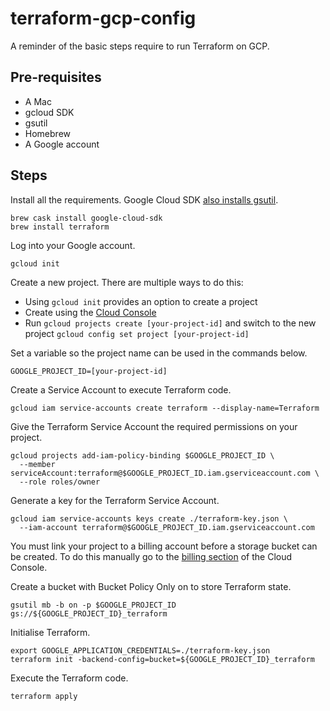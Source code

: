# terraform-gcp-config

A reminder of the basic steps require to run Terraform on GCP.

## Pre-requisites

- A Mac
- gcloud SDK
- gsutil
- Homebrew
- A Google account

## Steps

Install all the requirements. Google Cloud SDK [also installs gsutil](https://cloud.google.com/storage/docs/gsutil_install).

```
brew cask install google-cloud-sdk
brew install terraform
```

Log into your Google account.
```
gcloud init
```

Create a new project. There are multiple ways to do this:
- Using `gcloud init` provides an option to create a project
- Create using the [Cloud Console](https://console.cloud.google.com)
- Run `gcloud projects create [your-project-id]` and switch to the new project `gcloud config set project [your-project-id]`

Set a variable so the project name can be used in the commands below.
```
GOOGLE_PROJECT_ID=[your-project-id]
```

Create a Service Account to execute Terraform code.
```
gcloud iam service-accounts create terraform --display-name=Terraform
```

Give the Terraform Service Account the required permissions on your project.
```
gcloud projects add-iam-policy-binding $GOOGLE_PROJECT_ID \
  --member serviceAccount:terraform@$GOOGLE_PROJECT_ID.iam.gserviceaccount.com \
  --role roles/owner
```

Generate a key for the Terraform Service Account.
```
gcloud iam service-accounts keys create ./terraform-key.json \
  --iam-account terraform@$GOOGLE_PROJECT_ID.iam.gserviceaccount.com
```

You must link your project to a billing account before a storage bucket can be created. To do this manually go to the [billing section](https://console.cloud.google.com/billing/) of the Cloud Console. 

Create a bucket with Bucket Policy Only on to store Terraform state.
```
gsutil mb -b on -p $GOOGLE_PROJECT_ID gs://${GOOGLE_PROJECT_ID}_terraform
```

Initialise Terraform.
```
export GOOGLE_APPLICATION_CREDENTIALS=./terraform-key.json
terraform init -backend-config=bucket=${GOOGLE_PROJECT_ID}_terraform
```

Execute the Terraform code.
```
terraform apply
```
